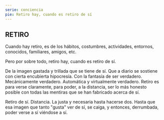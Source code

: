 ```yaml
---
serie: conciencia
pie: Retiro hay, cuando es retiro de sí
---
```


## RETIRO

Cuando hay retiro,
es de los hábitos, costumbres, actividades, entornos, conocidos, familiares, amigos, etc.

Pero por sobre todo, retiro hay,
cuando es retiro de sí.

De la imagen gastada y trillada que se tiene de sí.
Que a diario se sostiene con cierta encubierta hipocresía.
Con la fantasía de ser verdadero.
Mecánicamente verdadero. Automática y virtualmente verdadero.
Retiro es para verse claramente,
para poder, a la distancia,
ser lo más honesto posible con todas las mentiras que se han fabricado acerca de sí.

Retiro de sí. Distancia.
La justa y necesaria hasta hacerse dos.
Hasta que esa imagen que tanto "gusta" ver de sí, se caiga,
y entonces, derrumbada,
poder verse a sí viéndose a sí.
